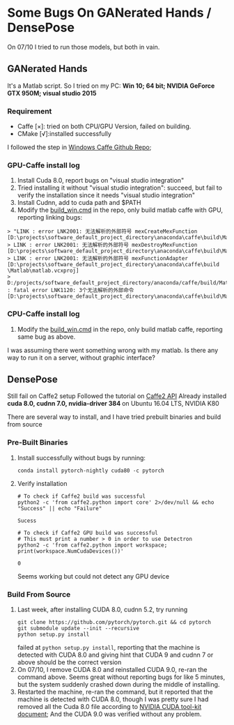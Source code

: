 # Some Bugs On GANerated Hands / DensePose
On 07/10 I tried to run those models, but both in vain. 

## GANerated Hands
It's a Matlab script. So I tried on my PC: <b>Win 10; 64 bit; NVIDIA GeForce GTX 950M; visual studio 2015</b>
### Requirement
* Caffe [×]: tried on both CPU/GPU Version, failed on building.
* CMake [√]:installed successfully

I followed the step in [Windows Caffe Github Repo](https://github.com/BVLC/caffe/tree/windows);
### GPU-Caffe install log
1. Install Cuda 8.0, report bugs on "visual studio integration"
2. Tried installing it without  "visual studio integration": succeed, but fail to verify the installation since it needs "visual studio integration"
3. Install Cudnn, add to cuda path and $PATH
4. Modify the [build_win.cmd](https://github.com/BVLC/caffe/blob/windows/scripts/build_win.cmd) in the repo, only build matlab caffe with GPU, reporting linking bugs: <br>
 
```
> "LINK : error LNK2001: 无法解析的外部符号 mexCreateMexFunction [D:\projects\software_default_project_directory\anaconda\caffe\build\Matlab\matlab.vcxproj] 
> LINK : error LNK2001: 无法解析的外部符号 mexDestroyMexFunction [D:\projects\software_default_project_directory\anaconda\caffe\build\Matlab\matlab.vcxproj]
> LINK : error LNK2001: 无法解析的外部符号 mexFunctionAdapter [D:\projects\software_default_project_directory\anaconda\caffe\build
\Matlab\matlab.vcxproj]
> D:/projects/software_default_project_directory/anaconda/caffe/build/Matlab/Release/caffe_.lib : fatal error LNK1120: 3个无法解析的外部命令 [D:\projects\software_default_project_directory\anaconda\caffe\build\Matlab\matlab.vcxproj]" 
```

### CPU-Caffe install log
1. Modify the [build_win.cmd](https://github.com/BVLC/caffe/blob/windows/scripts/build_win.cmd) in the repo, only build matlab caffe, reporting same bug as above.

I was assuming there went something wrong with my matlab. Is there any way to run it on a server, without graphic interface?

## DensePose
Still fail on Caffe2 setup
Followed the tutorial on [Caffe2 API](https://caffe2.ai/docs/getting-started.html?platform=ubuntu&configuration=compile#install-with-gpu-support)
Already installed <b> cuda 8.0, cudnn 7.0, nvidia-driver 384 </b> on Ubuntu 16.04 LTS, NVIDIA K80

There are several way to install, and I have tried prebuilt binaries and build from source

### Pre-Built Binaries
1. Install successfully without bugs by running:
   
   ```
   conda install pytorch-nightly cuda80 -c pytorch 
   ```
2. Verify installation
   ```
   # To check if Caffe2 build was successful
   python2 -c 'from caffe2.python import core' 2>/dev/null && echo "Success" || echo "Failure"
   
   Sucess
   ```
   ```
   # To check if Caffe2 GPU build was successful
   # This must print a number > 0 in order to use Detectron
   python2 -c 'from caffe2.python import workspace; print(workspace.NumCudaDevices())'

   0
   ```
   Seems working but could not detect any GPU device
### Build From Source 
1. Last week, after installing CUDA 8.0, cudnn 5.2, try running 
   ```
   git clone https://github.com/pytorch/pytorch.git && cd pytorch
   git submodule update --init --recursive
   python setup.py install
   ```
   failed at ``` python setup.py install ```, reporting that the machine is detected with CUDA 8.0 and giving hint that CUDA 9 and cudnn 7 or above should be the correct version
2. On 07/10, I remove CUDA 8.0 and reinstalled CUDA 9.0, re-ran the command above. Seems great without reporting bugs for like 5 minutes, but the system suddenly crashed down during the middle of installing.
3. Restarted the machine, re-ran the command, but it reported that the machine is detected with CUDA 8.0, though I was pretty sure I had removed all the Cuda 8.0 file according to [NVIDIA CUDA tool-kit document](https://docs.nvidia.com/cuda/cuda-installation-guide-linux/index.html); And the CUDA 9.0 was verified without any problem.
